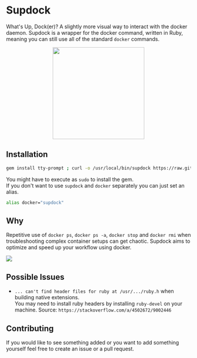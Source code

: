 # Supdock
What's Up, Dock(er)? A slightly more visual way to interact with the docker daemon. Supdock is a wrapper for the docker command, written in Ruby, meaning you can still use all of the standard `docker` commands.

<p align="center">
<img src="https://i.imgur.com/ATV0nP7.png" width="250">

## Installation
```bash
gem install tty-prompt ; curl -o /usr/local/bin/supdock https://raw.githubusercontent.com/segersniels/supdock/master/supdock ; chmod +x /usr/local/bin/supdock
```

You might have to execute as `sudo` to install the gem.  
If you don't want to use `supdock` and `docker` separately you can just set an alias.

```bash
alias docker="supdock"
```

## Why
Repetitive use of `docker ps`, `docker ps -a`, `docker stop` and `docker rmi` when troubleshooting  complex container setups can get chaotic. Supdock aims to optimize and speed up your workflow using docker.

![](https://i.gyazo.com/c1e63cfff8edf9e7c47397b642e1ceaf.gif)

## Possible Issues
- `... can't find header files for ruby at /usr/.../ruby.h` when building native extensions.  
  You may need to install ruby headers by installing `ruby-devel` on your machine.
  Source: `https://stackoverflow.com/a/4502672/9002446`

## Contributing
If you would like to see something added or you want to add something yourself feel free to create an issue or a pull request.
